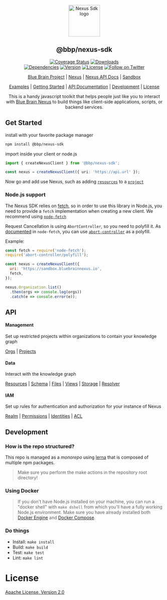 <p align="center"><a href="https://github.com/BlueBrain/nexus-sdk-js" target="_blank" rel="noopener noreferrer"><img width="100" src="https://raw.githubusercontent.com/BlueBrain/nexus-webapp-commons/HEAD/nexus-js-logo.png" alt="Nexus Sdk logo"></a></p>

<h2 align="center">@bbp/nexus-sdk</h2>

<p align="center">
  <a href="https://codecov.io/gh/BlueBrain/nexus-sdk-js"><img src="https://codecov.io/gh/BlueBrain/nexus-sdk-js/branch/master/graph/badge.svg" alt="Coverage Status"></a>
  <a href="https://npmcharts.com/compare/@bbp/nexus-sdk?minimal=true"><img src="https://img.shields.io/npm/dm/@bbp/nexus-sdk.svg" alt="Downloads"></a><br/>
  <a href="https://libraries.io/npm/@bbp%2Fnexus-sdk"><img src="https://img.shields.io/librariesio/github/BlueBrain/nexus-sdk-js.svg" alt="Dependencies"></a>
  <a href="https://www.npmjs.com/package/@bbp/nexus-sdk"><img src="https://img.shields.io/npm/v/@bbp/nexus-sdk.svg" alt="Version"></a>
  <a href="https://www.npmjs.com/package/@bbp/nexus-sdk"><img src="https://img.shields.io/npm/l/@bbp/nexus-sdk.svg" alt="License"></a>
 <a href="https://twitter.com/intent/follow?screen_name=bluebrainnexus"><img alt="Follow on Twitter" src="https://img.shields.io/twitter/follow/bluebrainnexus.svg?style=social&label=Follow"></a>
</p>

<p align="center">
  <a href="https://www.epfl.ch/research/domains/bluebrain/">Blue Brain Project</a> |
  <a href="https://bluebrainnexus.io">Nexus</a> |
  <a href="https://bluebrainnexus.io/docs/">Nexus API Docs</a> |
  <a href="https://sandbox.bluebrainnexus.io">Sandbox</a>
</a>

<p align="center">
  <a href="https://codesandbox.io/search?refinementList%5Btags%5D%5B0%5D=bluebrainnexus&page=1&configure%5BhitsPerPage%5D=12">Examples</a> |
  <a href="#Get-Started">Getting Started</a> |
  <a href="#API">API Documentation</a> |
  <a href="#Development">Development</a> |
  <a href="#License">License</a>
</p>

<p align="center">This is a handy javascript toolkit that helps people just like you to interact with <a href="https://bluebrainnexus.io">Blue Brain Nexus</a> to build things like client-side applications, scripts, or backend services.
</p>

## Get Started

install with your favorite package manager

```sh
npm install @bbp/nexus-sdk
```

import inside your client or node.js

```typescript
import { createNexusClient } from '@bbp/nexus-sdk';

const nexus = createNexusClient({ uri: 'https://api.url' });
```

Now go and add use Nexus, such as adding [`resources`](./src/Resource#readme) to a [`project`](./src/Project#readme)

### Node.js support

The Nexus SDK relies on [fetch](https://developer.mozilla.org/en-US/docs/Web/API/Fetch_API), so in order to use this library in Node.js, you need to provide a `fetch` implementation when creating a new client. We recommend using [`node-fetch`](https://www.npmjs.com/package/node-fetch)

Request Cancellation is using `AbortController`, so you need to polyfill it. As [documented](https://www.npmjs.com/package/node-fetch#request-cancellation-with-abortsignal) in `node-fetch`, you can use [`abort-controller`](https://www.npmjs.com/package/abort-controller) as a polyfill.

Example:

```javascript
const fetch = require('node-fetch');
require('abort-controller/polyfill');

const nexus = createNexusClient({
  uri: 'https://sandbox.bluebrainnexus.io',
  fetch,
});

nexus.Organization.list()
  .then(orgs => console.log(orgs))
  .catch(e => console.error(e));
```

## API

#### Management

Set up restricted projects within organizations to contain your knowledge graph

[Orgs](./src/Organization#readme) | [Projects](./src/Project#readme)

#### Data

Interact with the knowledge graph

[Resources](./src/Resource#readme) | [Schema](./src/Schema#readme) | [Files](./src/File#readme) | [Views](./src/View#readme) | [Storage](./src/Storage#readme) | [Resolver](./src/Resolver#readme)

#### IAM

Set up rules for authentication and authorization for your instance of Nexus

[Realm](./src/Realm#readme) | [Permissions](./src/Permissions#readme) | [Identities](./src/Identity#readme) | [ACL](./src/ACL#readme)

## Development

### How is the repo structured?

This repo is managed as a _monorepo_ using [lerna](https://github.com/lerna/lerna) that is composed of multiple npm packages.

> Make sure you perform the make actions in the repository root directory!

### Using Docker

> If you don't have Node.js installed on your machine, you can run a "docker shell" with `make dshell` from which you'll have a fully working Node.js environment.
> Make sure you have already installed both [Docker Engine](https://docs.docker.com/install/) and [Docker Compose](https://docs.docker.com/compose/install/).

### Do things

- Install: `make install`
- Build: `make build`
- Test: `make test`
- Lint: `make lint`

# License

[Apache License, Version 2.0](https://www.apache.org/licenses/LICENSE-2.0)
